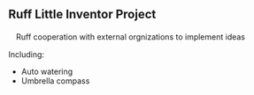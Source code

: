 ## Ruff Little Inventor Project

　Ruff cooperation with external orgnizations to implement ideas

Including:

- Auto watering
- Umbrella compass